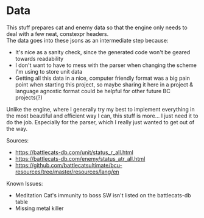 # Data
This stuff prepares cat and enemy data so that the engine only needs to deal with a few neat, constexpr headers.  
The data goes into these jsons as an intermediate step because:
- It's nice as a sanity check, since the generated code won't be geared towards readability
- I don't want to have to mess with the parser when changing the scheme I'm using to store unit data
- Getting all this data in a nice, computer friendly format was a big pain point when starting this project, so maybe sharing it here in a project & language agnostic format could be helpful for other future BC projects(?)

Unlike the engine, where I generally try my best to implement everything in the most beautiful and efficient way I can, this stuff is more... I just need it to do the job. Especially for the parser, which I really just wanted to get out of the way.

Sources:
- https://battlecats-db.com/unit/status_r_all.html
- https://battlecats-db.com/enemy/status_atr_all.html
- https://github.com/battlecatsultimate/bcu-resources/tree/master/resources/lang/en

Known Issues:
- Meditation Cat's immunity to boss SW isn't listed on the battlecats-db table
- Missing metal killer
